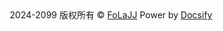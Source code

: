 <div style="text-align: center;">
  2024-2099 版权所有 © <a href="https://FoLaJJ.github.io">FoLaJJ</a> Power by <a href="https://docsify.js.org/#/">Docsify</a>
</div>